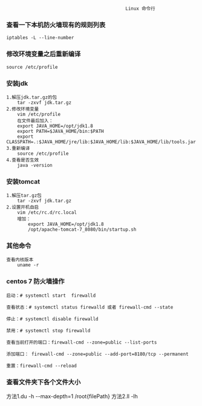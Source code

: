 												Linux 命令行


### 查看一下本机防火墙现有的规则列表
	iptables -L --line-number
	
### 修改环境变量之后重新编译

	source /etc/profile

### 安装jdk
	1.解压jdk.tar.gz的包
		tar -zxvf jdk.tar.gz
	2.修改环境变量
		vim /etc/profile
		在文件最后加入：
		export JAVA_HOME=/opt/jdk1.8
		export PATH=$JAVA_HOME/bin:$PATH
		export CLASSPATH=.:$JAVA_HOME/jre/lib:$JAVA_HOME/lib:$JAVA_HOME/lib/tools.jar
	3.重新编译
		source /etc/profile
	4.查看是否生效
		java -version

### 安装tomcat
	1.解压tar.gz包
		tar -zxvf jdk.tar.gz
	2.设置开机自启
		vim /etc/rc.d/rc.local
		增加：
			export JAVA_HOME=/opt/jdk1.8
			/opt/apache-tomcat-7_8080/bin/startup.sh
### 其他命令
	查看内核版本
		uname -r
 ### centos 7 防火墙操作
 	启动：# systemctl start  firewalld

	查看状态：# systemctl status firewalld 或者 firewall-cmd --state

	停止：# systemctl disable firewalld

	禁用：# systemctl stop firewalld

	查看当前打开的端口：firewall-cmd --zone=public --list-ports

	添加端口： firewall-cmd --zone=public --add-port=8180/tcp --permanent 

	重置：firewall-cmd --reload

### 查看文件夹下各个文件大小
方法1.du -h --max-depth=1 /root{filePath}
方法2.ll -lh
